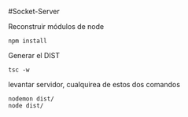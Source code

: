 #Socket-Server

Reconstruir módulos de node

```
npm install
```

Generar el DIST

```
tsc -w
```

levantar servidor, cualquirea de estos dos comandos

```
nodemon dist/
node dist/
```
